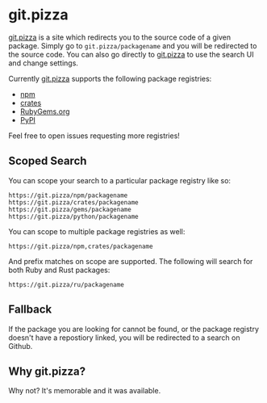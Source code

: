 # git.pizza

[git.pizza][gp] is a site which redirects you to the source code of a given
package. Simply go to `git.pizza/packagename` and you will be redirected to the
source code. You can also go directly to [git.pizza][gp] to use the search UI
and change settings.

Currently [git.pizza][gp] supports the following package registries:

- [npm](https://npmjs.org)
- [crates](https://crates.io)
- [RubyGems.org](https://rubygems.org/)
- [PyPI](https://pypi.org/)

Feel free to open issues requesting more registries!

## Scoped Search

You can scope your search to a particular package registry like so:

```
https://git.pizza/npm/packagename
https://git.pizza/crates/packagename
https://git.pizza/gems/packagename
https://git.pizza/python/packagename
```

You can scope to multiple package registries as well:

```
https://git.pizza/npm,crates/packagename
```

And prefix matches on scope are supported. The following will search for both
Ruby and Rust packages:

```
https://git.pizza/ru/packagename
```

## Fallback

If the package you are looking for cannot be found, or the package registry
doesn't have a repostiory linked, you will be redirected to a search on Github.

## Why git.pizza?

Why not? It's memorable and it was available.

[gp]: https://git.pizza
